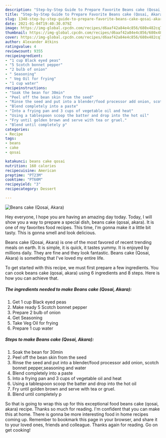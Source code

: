 ```yaml
---
description: "Step-by-Step Guide to Prepare Favorite Beans cake (Qosai, Akara)"
title: "Step-by-Step Guide to Prepare Favorite Beans cake (Qosai, Akara)"
slug: 1348-step-by-step-guide-to-prepare-favorite-beans-cake-qosai-akara
date: 2021-01-04T19:40:30.079Z
image: https://img-global.cpcdn.com/recipes/d6aaf42a84e4c856/680x482cq70/beans-cake-qosai-akara-recipe-main-photo.jpg
thumbnail: https://img-global.cpcdn.com/recipes/d6aaf42a84e4c856/680x482cq70/beans-cake-qosai-akara-recipe-main-photo.jpg
cover: https://img-global.cpcdn.com/recipes/d6aaf42a84e4c856/680x482cq70/beans-cake-qosai-akara-recipe-main-photo.jpg
author: Alexander Atkins
ratingvalue: 4
reviewcount: 9355
recipeingredient:
- "1 cup Black eyed peas"
- "5 Scotch bonnet pepper"
- "2 bulb of onion"
- " Seasoning"
- " Veg Oil for frying"
- "1 cup water"
recipeinstructions:
- "Soak the bean for 30min"
- "Peel off the bean skin from the seed"
- "Rinse the seed and put into a blender/food processor add onion, scotch bonnet pepper,seasoning and water"
- "Blend completely into a paste"
- "Into a frying pan and 3 cups of vegetable oil and heat"
- "Using a tablespoon scoop the batter and drop into the hot oil"
- "Fry until golden brown and serve with tea or gruel."
- "Blend until completely p"
categories:
- Recipe
tags:
- beans
- cake
- qosai

katakunci: beans cake qosai 
nutrition: 160 calories
recipecuisine: American
preptime: "PT23M"
cooktime: "PT60M"
recipeyield: "3"
recipecategory: Dessert

---
```



![Beans cake (Qosai, Akara)](https://img-global.cpcdn.com/recipes/d6aaf42a84e4c856/680x482cq70/beans-cake-qosai-akara-recipe-main-photo.jpg)

Hey everyone, I hope you are having an amazing day today. Today, I will show you a way to prepare a special dish, beans cake (qosai, akara). It is one of my favorites food recipes. This time, I'm gonna make it a little bit tasty. This is gonna smell and look delicious.



Beans cake (Qosai, Akara) is one of the most favored of recent trending meals on earth. It is simple, it is quick, it tastes yummy. It is enjoyed by millions daily. They are fine and they look fantastic. Beans cake (Qosai, Akara) is something that I've loved my entire life.


To get started with this recipe, we must first prepare a few ingredients. You can cook beans cake (qosai, akara) using 6 ingredients and 8 steps. Here is how you can achieve that.

<!--inarticleads1-->

##### The ingredients needed to make Beans cake (Qosai, Akara):

1. Get 1 cup Black eyed peas
1. Make ready 5 Scotch bonnet pepper
1. Prepare 2 bulb of onion
1. Get  Seasoning
1. Take  Veg Oil for frying
1. Prepare 1 cup water




<!--inarticleads2-->

##### Steps to make Beans cake (Qosai, Akara):

1. Soak the bean for 30min
1. Peel off the bean skin from the seed
1. Rinse the seed and put into a blender/food processor add onion, scotch bonnet pepper,seasoning and water
1. Blend completely into a paste
1. Into a frying pan and 3 cups of vegetable oil and heat
1. Using a tablespoon scoop the batter and drop into the hot oil
1. Fry until golden brown and serve with tea or gruel.
1. Blend until completely p




So that is going to wrap this up for this exceptional food beans cake (qosai, akara) recipe. Thanks so much for reading. I'm confident that you can make this at home. There is gonna be more interesting food in home recipes coming up. Remember to bookmark this page in your browser, and share it to your loved ones, friends and colleague. Thanks again for reading. Go on get cooking!
